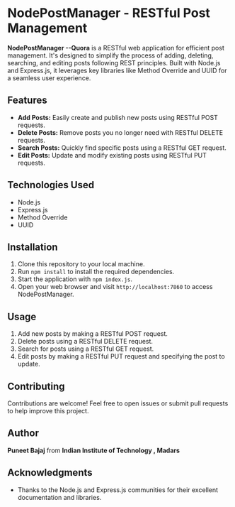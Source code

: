 # NodePostManager - RESTful Post Management

**NodePostManager --Quora**  is a RESTful web application for efficient post management. It's designed to simplify the process of adding, deleting, searching, and editing posts following REST principles. Built with Node.js and Express.js, it leverages key libraries like Method Override and UUID for a seamless user experience.

## Features

- **Add Posts:** Easily create and publish new posts using RESTful POST requests.
- **Delete Posts:** Remove posts you no longer need with RESTful DELETE requests.
- **Search Posts:** Quickly find specific posts using a RESTful GET request.
- **Edit Posts:** Update and modify existing posts using RESTful PUT requests.

## Technologies Used

- Node.js
- Express.js
- Method Override
- UUID

## Installation

1. Clone this repository to your local machine.
2. Run `npm install` to install the required dependencies.
3. Start the application with `npm index.js`.
4. Open your web browser and visit `http://localhost:7860` to access NodePostManager.

## Usage

1. Add new posts by making a RESTful POST request.
2. Delete posts using a RESTful DELETE request.
3. Search for posts using a RESTful GET request.
4. Edit posts by making a RESTful PUT request and specifying the post to update.

## Contributing

Contributions are welcome! Feel free to open issues or submit pull requests to help improve this project.


## Author

**Puneet Bajaj** from **Indian Institute of Technology , Madars**

## Acknowledgments

- Thanks to the Node.js and Express.js communities for their excellent documentation and libraries.
